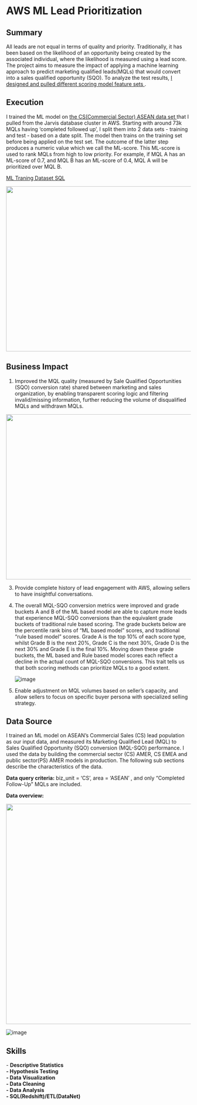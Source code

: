 <!-- Title -->
<h1 align="left">AWS ML Lead Prioritization </h1>


<h2 align="left">Summary </h2>

All leads are not equal in terms of quality and priority. Traditionally, it has been based on the likelihood of an opportunity being created by the associated individual, where the likelihood is measured using a lead score. The project aims to measure the impact of applying a machine learning approach to predict marketing qualified leads(MQLs) that would convert into a sales qualified opportunity (SQO). To analyze the test results, <a href="https://github.com/ryavse11/ryan_choi_portfolio_0129/blob/main/AWS%20ML%20Lead%20Prioritization/Model_Feature_Sets.md"> I designed and pulled different scoring model feature sets </a>.

<h2 align="left">Execution </h2>

I trained the ML model on <a href="https://github.com/ryavse11/ryan_choi_portfolio_0129/blob/main/AWS%20ML%20Lead%20Prioritization/ML_traning_dataset_01.SQL">the CS(Commercial Sector) ASEAN data set </a> that I pulled from the Jarvis database cluster in AWS. Starting with around 73k MQLs having ‘completed followed up’, I split them into 2 data sets - training and test - based on a date split. The model then trains on the training set before being applied on the test set. The outcome of the latter step produces a numeric value which we call the ML-score. This ML-score is used to rank MQLs from high to low priority. For example, if MQL A has an ML-score of 0.7, and MQL B has an ML-score of 0.4, MQL A will be prioritized over MQL B.

<a href="https://github.com/ryavse11/ryan_choi_portfolio_0129/blob/main/AWS%20ML%20Lead%20Prioritization/ML_traning_dataset_01.SQL">ML Traning Dataset SQL</a>

<image src="https://github.com/ryavse11/ryan_choi_portfolio/assets/151677676/13c062c9-c2d5-461a-bdb4-bbd86deaf89a" 
width="750" height="450"/>


<h2 align="left">Business Impact </h2>

1.	Improved the MQL quality (measured by Sale Qualified Opportunities (SQO) conversion rate) shared between marketing and sales organization, by enabling transparent scoring logic and filtering invalid/missing information, further reducing the volume of disqualified MQLs and withdrawn MQLs.

<image src="https://github.com/ryavse11/ryan_choi_portfolio_0129/assets/151677676/c2666ab9-44f0-4338-b7bc-052b6d277f5d" 
width="550" height="450"/>



3.	Provide complete history of lead engagement with AWS, allowing sellers to have insightful conversations.
4.	The overall MQL-SQO conversion metrics were improved and grade buckets A and B of the ML based model are able to capture more leads that experience MQL-SQO conversions than the equivalent grade buckets of traditional rule based scoring. The grade buckets below are the percentile rank bins of “ML based model” scores, and traditional “rule based model” scores. Grade A is the top 10% of each score type, whilst Grade B is the next 20%, Grade C is the next 30%, Grade D is the next 30% and Grade E is the final 10%. Moving down these grade buckets, the ML based and Rule based model scores each reflect a decline in the actual count of MQL-SQO conversions. This trait tells us that both scoring methods can prioritize MQLs to a good extent.


      ![image](https://github.com/ryavse11/ryan_choi_portfolio_0129/assets/151677676/e9d19e07-334c-457b-ac62-f602b6dcc455)


5.	Enable adjustment on MQL volumes based on seller’s capacity, and allow sellers to focus on specific buyer persona with specialized selling strategy.

<h2 align="left">Data Source </h2>

I trained an ML model on ASEAN’s Commercial Sales (CS) lead population as our input data, and measured its Marketing Qualified Lead (MQL) to Sales Qualified Opportunity (SQO) conversion (MQL-SQO) performance. I used the data by building the commercial sector (CS) AMER, CS EMEA and public sector(PS) AMER models in production. The following sub sections describe the characteristics of the data.

**Data query criteria:** biz_unit = ‘CS’, area = ‘ASEAN’ , and only “Completed Follow-Up” MQLs are included.

**Data overview:**

<image src="https://github.com/ryavse11/ryan_choi_portfolio/assets/151677676/8872cec4-631b-468c-8942-acf032793c4b" 
width="550" height="600"/>

![image](https://github.com/ryavse11/ryan_choi_portfolio/assets/151677676/8872cec4-631b-468c-8942-acf032793c4b)


<h2 align="left">Skills </h2>
- <b>Descriptive Statistics <br>
- Hypothesis Testing  <br>
- Data Visualization <br>
- Data Cleaning <br>
- Data Analysis <br>
- SQL(Redshift)/ETL(DataNet) </b><br>






